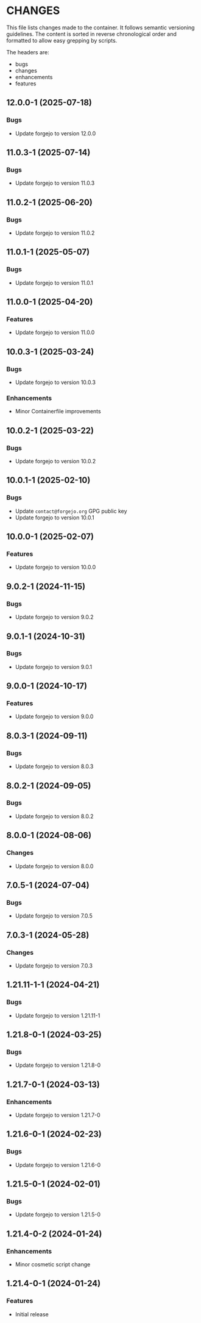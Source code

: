 # CHANGES

This file lists changes made to the container. It follows semantic versioning
guidelines. The content is sorted in reverse chronological order and formatted
to allow easy grepping by scripts.

The headers are:
- bugs
- changes
- enhancements
- features

## 12.0.0-1 (2025-07-18)

### Bugs

- Update forgejo to version 12.0.0

## 11.0.3-1 (2025-07-14)

### Bugs

- Update forgejo to version 11.0.3

## 11.0.2-1 (2025-06-20)

### Bugs

- Update forgejo to version 11.0.2

## 11.0.1-1 (2025-05-07)

### Bugs

- Update forgejo to version 11.0.1

## 11.0.0-1 (2025-04-20)

### Features

- Update forgejo to version 11.0.0

## 10.0.3-1 (2025-03-24)

### Bugs

- Update forgejo to version 10.0.3

### Enhancements

- Minor Containerfile improvements

## 10.0.2-1 (2025-03-22)

### Bugs

- Update forgejo to version 10.0.2

## 10.0.1-1 (2025-02-10)

### Bugs

- Update `contact@forgejo.org` GPG public key
- Update forgejo to version 10.0.1

## 10.0.0-1 (2025-02-07)

### Features

- Update forgejo to version 10.0.0

## 9.0.2-1 (2024-11-15)

### Bugs

- Update forgejo to version 9.0.2

## 9.0.1-1 (2024-10-31)

### Bugs

- Update forgejo to version 9.0.1

## 9.0.0-1 (2024-10-17)

### Features

- Update forgejo to version 9.0.0

## 8.0.3-1 (2024-09-11)

### Bugs

- Update forgejo to version 8.0.3

## 8.0.2-1 (2024-09-05)

### Bugs

- Update forgejo to version 8.0.2

## 8.0.0-1 (2024-08-06)

### Changes

- Update forgejo to version 8.0.0

## 7.0.5-1 (2024-07-04)

### Bugs

- Update forgejo to version 7.0.5

## 7.0.3-1 (2024-05-28)

### Changes

- Update forgejo to version 7.0.3

## 1.21.11-1-1 (2024-04-21)

### Bugs

- Update forgejo to version 1.21.11-1

## 1.21.8-0-1 (2024-03-25)

### Bugs

- Update forgejo to version 1.21.8-0

## 1.21.7-0-1 (2024-03-13)

### Enhancements

- Update forgejo to version 1.21.7-0

## 1.21.6-0-1 (2024-02-23)

### Bugs

- Update forgejo to version 1.21.6-0

## 1.21.5-0-1 (2024-02-01)

### Bugs

- Update forgejo to version 1.21.5-0

## 1.21.4-0-2 (2024-01-24)

### Enhancements

- Minor cosmetic script change

## 1.21.4-0-1 (2024-01-24)

### Features

- Initial release
